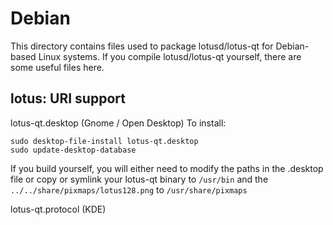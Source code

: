 
Debian
====================
This directory contains files used to package lotusd/lotus-qt
for Debian-based Linux systems. If you compile lotusd/lotus-qt yourself, there are some useful files here.

## lotus: URI support ##


lotus-qt.desktop  (Gnome / Open Desktop)
To install:

	sudo desktop-file-install lotus-qt.desktop
	sudo update-desktop-database

If you build yourself, you will either need to modify the paths in
the .desktop file or copy or symlink your lotus-qt binary to `/usr/bin`
and the `../../share/pixmaps/lotus128.png` to `/usr/share/pixmaps`

lotus-qt.protocol (KDE)


